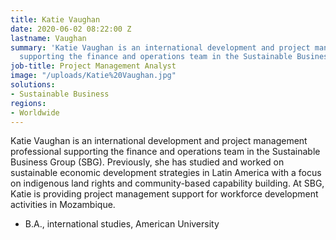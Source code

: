 ```yaml
---
title: Katie Vaughan
date: 2020-06-02 08:22:00 Z
lastname: Vaughan
summary: 'Katie Vaughan is an international development and project management professional
  supporting the finance and operations team in the Sustainable Business Group. '
job-title: Project Management Analyst
image: "/uploads/Katie%20Vaughan.jpg"
solutions:
- Sustainable Business
regions:
- Worldwide
---
```


Katie Vaughan is an international development and project management professional supporting the finance and operations team in the Sustainable Business Group (SBG). Previously, she has studied and worked on sustainable economic development strategies in Latin America with a focus on indigenous land rights and community-based capability building. At SBG, Katie is providing project management support for workforce development activities in Mozambique. 

* B.A., international studies, American University 